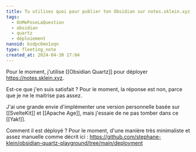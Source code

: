 ```yaml
---
title: Tu utilises quoi pour publier ton Obsidian sur notes.sklein.xyz ?
tags:
  - OnMePoseLaQuestion
  - obsidian
  - quartz
  - déploiement
nanoid: bsdpc6mo1xqn
type: fleeting_note
created_at: 2024-04-30 17:04
---
```

Pour le moment, j'utilise [[Obsidian Quartz]] pour déployer <https://notes.sklein.xyz>.

Est-ce que j'en suis satisfait ? Pour le moment, la réponse est non, parce que je ne le maitrise pas assez.

J'ai une grande envie d'implémenter une version personnelle basée sur [[SvelteKit]] et [[Apache Age]], mais j'essaie de ne pas tomber dans ce [[Yak!]].

Comment il est déployé ? Pour le moment, d'une manière très minimaliste et assez manuelle comme décrit ici : https://github.com/stephane-klein/obsidian-quartz-playground/tree/main/deployment
